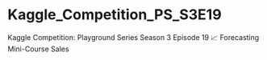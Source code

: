 # Kaggle_Competition_PS_S3E19
Kaggle Competition: Playground Series Season 3 Episode 19 📈 Forecasting Mini-Course Sales
